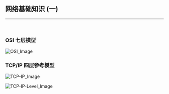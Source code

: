 ## 网络基础知识 (一)

------------------------------------------------

<br>

### OSI 七层模型

![OSI_Image](http://hbimg.b0.upaiyun.com/5b0a8c87d7e39d61c631486d3468783161c5f15178d2-AmJgrl_fw658)






### TCP/IP 四层参考模型

![TCP-IP_Image](http://hbimg.b0.upaiyun.com/fadfb70002eb502db28cfce72fc69352a2758cacbe5a-xb6ndJ_fw658)




![TCP-IP-Level_Image](http://hbimg.b0.upaiyun.com/d292c2d9b56528160b337dbacee87c8fd549223410d1c-tALvyx_fw658)
